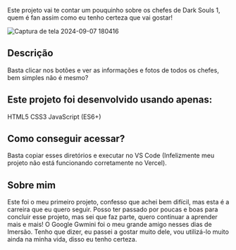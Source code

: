Este projeto vai te contar um pouquinho sobre os chefes de Dark Souls 1, quem é fan assim como eu tenho certeza que vai gostar!

![Captura de tela 2024-09-07 180416](https://github.com/user-attachments/assets/7d18efc8-22d6-4409-a588-c3b3013f2289)

## Descrição 
Basta clicar nos botões e ver as informações e fotos de todos os chefes, bem simples não é mesmo?


## Este projeto foi desenvolvido usando apenas:
HTML5
CSS3
JavaScript (ES6+)

## Como conseguir acessar?
Basta copiar esses diretórios e executar no VS Code (Infelizmente meu projeto não está funcionando corretamente no Vercel).


## Sobre mim
Este foi o meu primeiro projeto, confesso que achei bem difícil, mas esta é a carreira que eu quero seguir.
Posso ter passado por poucas e boas para concluir esse projeto, mas sei que faz parte, quero continuar a aprender mais e mais!
O Google Gwmini foi o meu grande amigo nesses dias de Imersão. Tenho que dizer, eu passei a gostar muito dele, vou utilizá-lo muito ainda na minha vida, disso eu tenho certeza.

